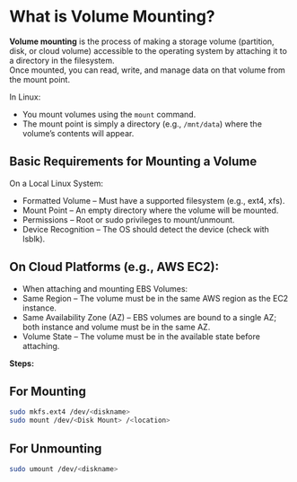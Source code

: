 
# What is Volume Mounting?
**Volume mounting** is the process of making a storage volume (partition, disk, or cloud volume) accessible to the operating system by attaching it to a directory in the filesystem.  
Once mounted, you can read, write, and manage data on that volume from the mount point.

In Linux:
- You mount volumes using the `mount` command.
- The mount point is simply a directory (e.g., `/mnt/data`) where the volume’s contents will appear.

## Basic Requirements for Mounting a Volume

On a Local Linux System:
- Formatted Volume – Must have a supported filesystem (e.g., ext4, xfs).
- Mount Point – An empty directory where the volume will be mounted.
- Permissions – Root or sudo privileges to mount/unmount.
- Device Recognition – The OS should detect the device (check with lsblk).


## On Cloud Platforms (e.g., AWS EC2):

- When attaching and mounting EBS Volumes:
- Same Region – The volume must be in the same AWS region as the EC2 instance.
- Same Availability Zone (AZ) – EBS volumes are bound to a single AZ; both instance and volume must be in the same AZ.
- Volume State – The volume must be in the available state before attaching.


**Steps:**

## For Mounting 
```bash
sudo mkfs.ext4 /dev/<diskname>
sudo mount /dev/<Disk Mount> /<location>
```

## For Unmounting 

```bash
sudo umount /dev/<diskname>
```







